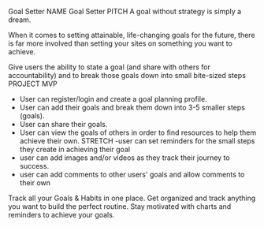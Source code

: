 


Goal Setter
NAME
Goal Setter
PITCH
A goal without strategy is simply a dream. 

When it comes to setting attainable, life-changing goals for the future, there is far more involved than setting your sites on something you want to achieve. 

Give users the ability to state a goal (and share with others for accountability) and to break those goals down into small bite-sized steps
PROJECT MVP
- User can register/login and create a goal planning profile. 
- User can add their goals and break them down into 3-5 smaller steps (goals). 
- User can share their goals.
- User can view the goals of others in order to find resources to help them achieve their own. 
STRETCH
-user can set reminders for the small steps they create in achieving their goal
- user can add images and/or videos as they track their journey to success.
- user can add comments to other users' goals and allow comments to their own

Track all your Goals & Habits in one place.
Get organized and track anything you want to build the perfect routine. Stay motivated with charts and reminders to achieve your goals.

<!--About Notes>

<!--Presentation Notes>
Reasons for using the color pallette:
Brown
Brown, an earthy tone, is known as a comfort color, lending relaxation to customers.

Black
Black is another highly versatile color. It can be modern or traditional, exciting or relaxing. Used as a contrasting color, black most often adds drama to whatever mood you want to cast.

Green
Green is a versatile color. It is warm and inviting, lending customers a pleasing feeling. Second, it denotes health, environment and goodwill. Finally, green is the color of money, so it creates thoughts of wealth.

Orange
Orange is energy. It has powerful attention-getting properties, it’s fun and cool, and it makes customers feel as though they’re dealing with a cutting-edge company.

Purple
Purple is the color of royalty, which makes it perfect for lending a touch of elegance and prestige to your marketing materials.

Gold
Gold is likewise elegant and prestigious, but adds an element of power purple can’t match. In combination with purple or green, gold is a powerful color that symbolizes wealth and pedigree.